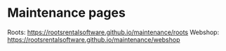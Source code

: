 # Maintenance pages

Roots: https://rootsrentalsoftware.github.io/maintenance/roots
Webshop: https://rootsrentalsoftware.github.io/maintenance/webshop
